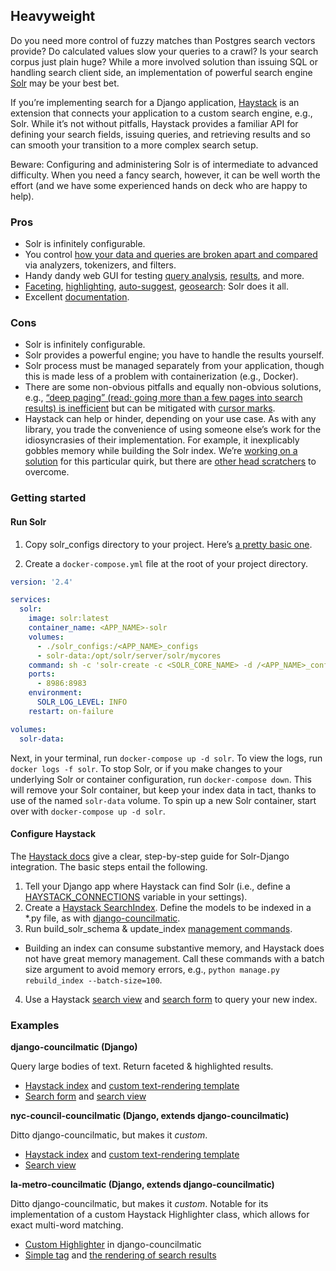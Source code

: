 ## Heavyweight

Do you need more control of fuzzy matches than Postgres search vectors provide? Do calculated values slow your queries to a crawl? Is your search corpus just plain huge? While a more involved solution than issuing SQL or handling search client side, an implementation of powerful search engine [Solr](https://lucene.apache.org/solr/guide/7_1/index.html) may be your best bet.

If you’re implementing search for a Django application, [Haystack](https://django-haystack.readthedocs.io/en/master/tutorial.html) is an extension that connects your application to a custom search engine, e.g., Solr. While it’s not without pitfalls, Haystack provides a familiar API for defining your search fields, issuing queries, and retrieving results and so can smooth your transition to a more complex search setup.

Beware: Configuring and administering Solr is of intermediate to advanced difficulty. When you need a fancy search, however, it can be well worth the effort (and we have some experienced hands on deck who are happy to help).

### Pros

* Solr is infinitely configurable.
* You control [how your data and queries are broken apart and compared](https://lucene.apache.org/solr/guide/7_1/understanding-analyzers-tokenizers-and-filters.html) via analyzers, tokenizers, and filters.
* Handy dandy web GUI for testing [query analysis](https://lucene.apache.org/solr/guide/7_1/analysis-screen.html#analysis-screen), [results](https://lucene.apache.org/solr/guide/7_1/query-screen.html), and more.
* [Faceting](https://lucene.apache.org/solr/guide/7_1/faceting.html), [highlighting](https://lucene.apache.org/solr/guide/7_1/highlighting.html), [auto-suggest](https://lucene.apache.org/solr/guide/7_1/suggester.html), [geosearch](https://lucene.apache.org/solr/guide/7_1/spatial-search.html): Solr does it all.
* Excellent [documentation](https://lucene.apache.org/solr/guide/7_1/index.html).

### Cons

* Solr is infinitely configurable.
* Solr provides a powerful engine; you have to handle the results yourself.
* Solr process must be managed separately from your application, though this is made less of a problem with containerization (e.g., Docker).
* There are some non-obvious pitfalls and equally non-obvious solutions, e.g., [“deep paging” (read: going more than a few pages into search results) is inefficient](https://lucene.apache.org/solr/guide/7_1/pagination-of-results.html#performance-problems-with-deep-paging) but can be mitigated with [cursor marks](https://lucene.apache.org/solr/guide/7_1/pagination-of-results.html#fetching-a-large-number-of-sorted-results-cursors).
* Haystack can help or hinder, depending on your use case. As with any library, you trade the convenience of using someone else’s work for the idiosyncrasies of their implementation. For example, it inexplicably gobbles memory while building the Solr index. We’re [working on a solution](https://github.com/datamade/django-councilmatic/pull/219) for this particular quirk, but there are [other head scratchers](https://django-haystack.readthedocs.io/en/master/searchqueryset_api.html?highlight=%22hl.fl%22#SearchQuerySet.highlight) to overcome.

### Getting started

#### Run Solr

1. Copy solr_configs directory to your project. Here’s [a pretty basic one](https://github.com/datamade/bga-payroll/tree/master/solr_configs).

2. Create a `docker-compose.yml` file at the root of your project directory.


  ```yaml
  version: '2.4'

  services:
    solr:
      image: solr:latest
      container_name: <APP_NAME>-solr
      volumes:
        - ./solr_configs:/<APP_NAME>_configs
        - solr-data:/opt/solr/server/solr/mycores
      command: sh -c 'solr-create -c <SOLR_CORE_NAME> -d /<APP_NAME>_configs'
      ports:
        - 8986:8983
      environment:
        SOLR_LOG_LEVEL: INFO
      restart: on-failure

  volumes:
    solr-data:
```

  Next, in your terminal, run `docker-compose up -d solr`. To view the logs, run `docker logs -f solr`. To stop Solr, or if you make changes to your underlying Solr or container configuration, run `docker-compose down`. This will remove your Solr container, but keep your index data in tact, thanks to use of the named `solr-data` volume. To spin up a new Solr container, start over with `docker-compose up -d solr`.

#### Configure Haystack

The [Haystack docs](https://django-haystack.readthedocs.io/en/master/tutorial.html#getting-started-with-haystack) give a clear, step-by-step guide for Solr-Django integration. The basic steps entail the following.

1. Tell your Django app where Haystack can find Solr (i.e., define a [HAYSTACK_CONNECTIONS](https://django-haystack.readthedocs.io/en/master/tutorial.html#solr) variable in your settings).
2. Create a [Haystack SearchIndex](https://django-haystack.readthedocs.io/en/master/tutorial.html#handling-data). Define the models to be indexed in a *.py file, as with [django-councilmatic](https://github.com/datamade/django-councilmatic/blob/master/councilmatic_core/haystack_indexes.py).
3. Run build_solr_schema & update_index [management commands](https://django-haystack.readthedocs.io/en/master/management_commands.html).
  - Building an index can consume substantive memory, and Haystack does not have great memory management. Call these commands with a batch size argument to avoid memory errors, e.g., `python manage.py rebuild_index --batch-size=100`.
4. Use a Haystack [search view](https://django-haystack.readthedocs.io/en/master/views_and_forms.html#views) and [search form](https://django-haystack.readthedocs.io/en/master/views_and_forms.html#forms) to query your new index.

### Examples

**django-councilmatic (Django)**

Query large bodies of text. Return faceted & highlighted results.

* [Haystack index](https://github.com/datamade/django-councilmatic/blob/e61e5215e2dc24937643dcb9f68a8266b00275e2/councilmatic_core/haystack_indexes.py) and [custom text-rendering template](https://github.com/datamade/django-councilmatic/blob/e61e5215e2dc24937643dcb9f68a8266b00275e2/councilmatic_core/templates/search/indexes/councilmatic_core/bill_text.txt)
* [Search form](https://github.com/datamade/django-councilmatic/blob/e61e5215e2dc24937643dcb9f68a8266b00275e2/councilmatic_core/views.py#L95) and [search view](https://github.com/datamade/django-councilmatic/blob/e61e5215e2dc24937643dcb9f68a8266b00275e2/councilmatic_core/views.py#L39)

**nyc-council-councilmatic (Django, extends django-councilmatic)**

Ditto django-councilmatic, but makes it _custom_.

* [Haystack index](https://github.com/datamade/nyc-council-councilmatic/blob/94974de317e34dcb05165a7c23717960c400d942/nyc/search_indexes.py) and [custom text-rendering template](https://github.com/datamade/nyc-council-councilmatic/blob/94974de317e34dcb05165a7c23717960c400d942/nyc/templates/search/indexes/nyc/bill_text.txt)
* [Search view](https://github.com/datamade/nyc-council-councilmatic/blob/94974de317e34dcb05165a7c23717960c400d942/nyc/views.py#L213)

**la-metro-councilmatic (Django, extends django-councilmatic)**

Ditto django-councilmatic, but makes it _custom_. Notable for its implementation of a custom Haystack Highlighter class, which allows for exact multi-word matching.

* [Custom Highlighter](https://github.com/datamade/django-councilmatic/blob/master/councilmatic_core/utils.py) in django-councilmatic
* [Simple tag](https://github.com/datamade/la-metro-councilmatic/blob/84d0e9c5c954dcc262bce33fd98a4ac58c2f9501/lametro/templatetags/lametro_extras.py#L196) and [the rendering of search results](https://github.com/datamade/la-metro-councilmatic/blob/84d0e9c5c954dcc262bce33fd98a4ac58c2f9501/lametro/templates/partials/search_result.html#L22)
